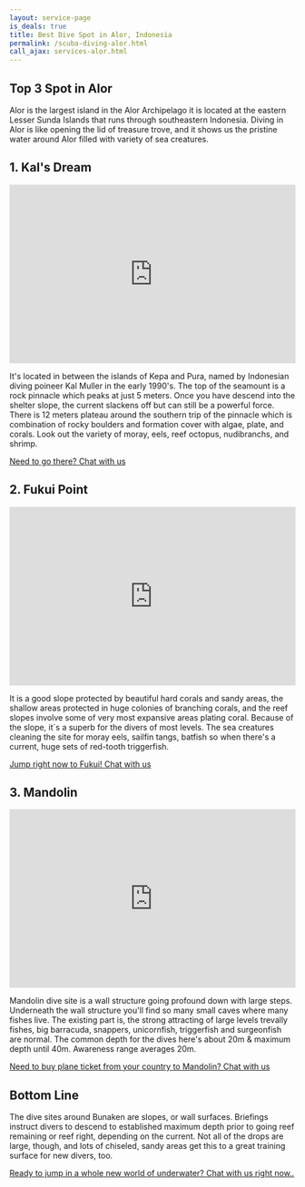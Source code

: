 ```yaml
---
layout: service-page
is_deals: true
title: Best Dive Spot in Alor, Indonesia
permalink: /scuba-diving-alor.html
call_ajax: services-alor.html
---
```


## Top 3 Spot in Alor

Alor is the largest island in the Alor Archipelago it is located at the eastern Lesser Sunda Islands that runs through southeastern Indonesia. Diving in Alor is like opening the lid of treasure trove, and it shows us the pristine water around Alor filled with variety of sea creatures.

## 1. Kal's Dream

<iframe width="100%" height="315" src="https://www.youtube.com/embed/KaoVv905PCo" frameborder="0" allow="autoplay; encrypted-media" allowfullscreen></iframe>

It's located in between the islands of Kepa and Pura, named by Indonesian diving poineer Kal Muller in the early 1990's. The top of the seamount is a rock pinnacle which peaks at just 5 meters. Once you have descend into the shelter slope, the current slackens off but can still be a powerful force. There is 12 meters plateau around the southern trip of the pinnacle which is combination of rocky boulders and formation cover with algae, plate, and corals. Look out the variety of moray, eels, reef octopus, nudibranchs, and shrimp.

<a href="https://web.whatsapp.com/send?phone={{site.wa}}&text=Hi,%20E-Nyelam" class="cta--in--page">Need to go there? Chat with us</a>

## 2. Fukui Point

<iframe width="100%" height="315" src="https://www.youtube.com/embed/cdDo6IMWjew" frameborder="0" allow="autoplay; encrypted-media" allowfullscreen></iframe>

It is a good slope protected by beautiful hard corals and sandy areas, the shallow areas protected in huge colonies of branching corals, and the reef slopes involve some of very most expansive areas plating coral. Because of the slope, it´s a superb for the divers of most levels. The sea creatures cleaning the site for moray eels, sailfin tangs, batfish so when there's a current, huge sets of red-tooth triggerfish.

<a href="https://web.whatsapp.com/send?phone={{site.wa}}&text=Hi,%20E-Nyelam" class="cta--in--page">Jump right now to Fukui! Chat with us</a>

## 3. Mandolin

<iframe width="100%" height="315" src="https://www.youtube.com/embed/-SRkJQLL6KY" frameborder="0" allow="autoplay; encrypted-media" allowfullscreen></iframe>

Mandolin dive site is a wall structure going profound down with large steps. Underneath the wall structure you'll find so many small caves where many fishes live. The existing part is, the strong attracting of large levels trevally fishes, big barracuda, snappers, unicornfish, triggerfish and surgeonfish are normal. The common depth for the dives here's about 20m & maximum depth until 40m. Awareness range averages 20m.

<a href="https://web.whatsapp.com/send?phone={{site.wa}}&text=Hi,%20E-Nyelam" class="cta--in--page">Need to buy plane ticket from your country to Mandolin? Chat with us</a>

## Bottom Line

The dive sites around Bunaken are slopes, or wall surfaces. Briefings instruct divers to descend to established maximum depth prior to going reef remaining or reef right, depending on the current. Not all of the drops are large, though, and lots of chiseled, sandy areas	get this to a great training surface for new divers, too.

<a href="https://web.whatsapp.com/send?phone={{site.wa}}&text=Hi,%20E-Nyelam" class="cta--in--page">Ready to jump in a whole new world of underwater? Chat with us right now..</a>
